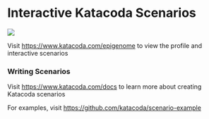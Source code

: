 # Interactive Katacoda Scenarios

[![](http://shields.katacoda.com/katacoda/epigenome/count.svg)](https://www.katacoda.com/epigenome "Get your profile on Katacoda.com")

Visit https://www.katacoda.com/epigenome to view the profile and interactive scenarios

### Writing Scenarios
Visit https://www.katacoda.com/docs to learn more about creating Katacoda scenarios

For examples, visit https://github.com/katacoda/scenario-example

